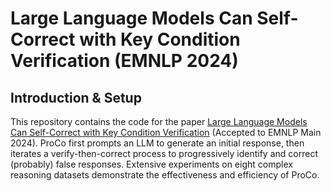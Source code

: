 # Large Language Models Can Self-Correct with Key Condition Verification (EMNLP 2024)

## Introduction & Setup

This repository contains the code for the paper [Large Language Models Can Self-Correct with Key Condition Verification](https://arxiv.org/abs/2405.14092) (Accepted to EMNLP Main 2024). ProCo first prompts an LLM to generate an initial response, then iterates a verify-then-correct process to progressively identify and correct (probably) false responses.
Extensive experiments on eight complex reasoning datasets demonstrate the effectiveness and efficiency of ProCo.


